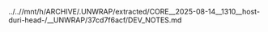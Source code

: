../..//mnt/h/ARCHIVE/.UNWRAP/extracted/CORE__2025-08-14__1310__host-duri-head-/__UNWRAP/37cd7f6acf/DEV_NOTES.md
